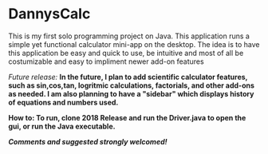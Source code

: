 # DannysCalc


This is my first solo programming project on Java. This application runs a simple yet functional calculator mini-app on the desktop. The idea is to have this application be easy and quick to use, be intuitive and most of all be costumizable and easy to impliment newer add-on features

<p>
<i> Future release: </i> <b>
In the future, I plan to add scientific calculator features, such as sin,cos,tan, logritmic calculations, factorials, and other add-ons as needed. I am also planning to have a "sidebar" which displays history of equations and numbers used.
<p>
<b>How to: </b>
To run, clone 2018 Release and run the Driver.java to open the gui, or run the Java executable.

<i>Comments and suggested strongly welcomed!</i>

